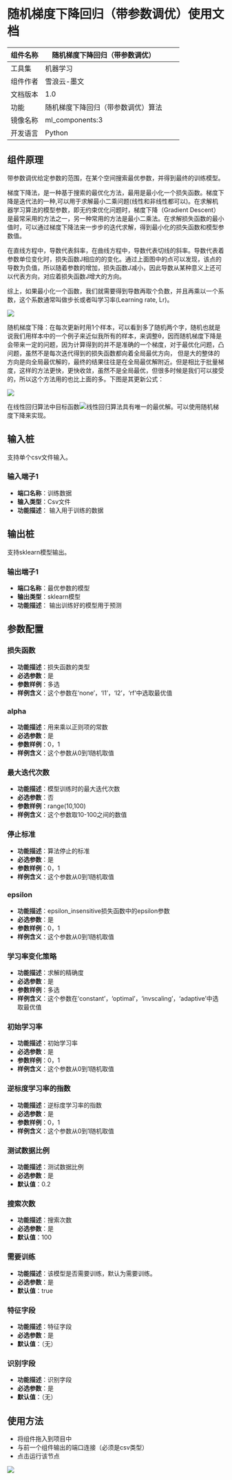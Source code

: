 # 随机梯度下降回归（带参数调优）使用文档
| 组件名称 |随机梯度下降回归（带参数调优）|  |  |
| --- | --- | --- | --- |
| 工具集 | 机器学习 |  |  |
| 组件作者 | 雪浪云-墨文 |  |  |
| 文档版本 | 1.0 |  |  |
| 功能 | 随机梯度下降回归（带参数调优）算法|  |  |
| 镜像名称 | ml_components:3 |  |  |
| 开发语言 | Python |  |  |

## 组件原理
带参数调优给定参数的范围，在某个空间搜索最优参数，并得到最终的训练模型。

梯度下降法，是一种基于搜索的最优化方法，最用是最小化一个损失函数。梯度下降是迭代法的一种,可以用于求解最小二乘问题(线性和非线性都可以)。在求解机器学习算法的模型参数，即无约束优化问题时，梯度下降（Gradient Descent）是最常采用的方法之一，另一种常用的方法是最小二乘法。在求解损失函数的最小值时，可以通过梯度下降法来一步步的迭代求解，得到最小化的损失函数和模型参数值。

在直线方程中，导数代表斜率，在曲线方程中，导数代表切线的斜率。导数代表着参数单位变化时，损失函数J相应的的变化。通过上面图中的点可以发现，该点的导数为负值，所以随着参数的增加，损失函数J减小，因此导数从某种意义上还可以代表方向，对应着损失函数J增大的方向。

综上，如果最小化一个函数，我们就需要得到导数再取个负数，并且再乘以一个系数，这个系数通常叫做步长或者叫学习率(Learning rate, Lr)。

![](./img/随机梯度下降回归1.jpg)

随机梯度下降：在每次更新时用1个样本，可以看到多了随机两个字，随机也就是说我们用样本中的一个例子来近似我所有的样本，来调整θ，因而随机梯度下降是会带来一定的问题，因为计算得到的并不是准确的一个梯度，对于最优化问题，凸问题，虽然不是每次迭代得到的损失函数都向着全局最优方向， 但是大的整体的方向是向全局最优解的，最终的结果往往是在全局最优解附近。但是相比于批量梯度，这样的方法更快，更快收敛，虽然不是全局最优，但很多时候是我们可以接受的，所以这个方法用的也比上面的多。下图是其更新公式：

![](./img/随机梯度下降回归2.png)

在线性回归算法中目标函数![](./img/随机梯度下降回归3.svg)线性回归算法具有唯一的最优解。可以使用随机梯度下降来实现。
## 输入桩
支持单个csv文件输入。
### 输入端子1

- **端口名称**：训练数据
- **输入类型**：Csv文件
- **功能描述**： 输入用于训练的数据
## 输出桩
支持sklearn模型输出。
### 输出端子1

- **端口名称**：最优参数的模型
- **输出类型**：sklearn模型
- **功能描述**： 输出训练好的模型用于预测
## 参数配置
### 损失函数

- **功能描述**：损失函数的类型
- **必选参数**：是
- **参数样例**：多选
- **样例含义**：这个参数在‘none’，‘l1’，‘l2’，‘rf’中选取最优值
### alpha

- **功能描述**：用来乘以正则项的常数
- **必选参数**：是
- **参数样例**：0，1
- **样例含义**：这个参数从0到1随机取值
### 最大迭代次数

- **功能描述**：模型训练时的最大迭代次数
- **必选参数**：否
- **参数样例**：range(10,100)
- **样例含义**：这个参数取10-100之间的数值
### 停止标准

- **功能描述**：算法停止的标准
- **必选参数**：是
- **参数样例**：0，1
- **样例含义**：这个参数从0到1随机取值
### epsilon

- **功能描述**：epsilon_insensitive损失函数中的epsilon参数
- **必选参数**：是
- **参数样例**：0，1
- **样例含义**：这个参数从0到1随机取值
### 学习率变化策略

- **功能描述**：求解的精确度
- **必选参数**：是
- **参数样例**：多选
- **样例含义**：这个参数在‘constant’，‘optimal’，‘invscaling’，‘adaptive’中选取最优值
### 初始学习率

- **功能描述**：初始学习率
- **必选参数**：是
- **参数样例**：0，1
- **样例含义**：这个参数从0到1随机取值
### 逆标度学习率的指数

- **功能描述**：逆标度学习率的指数
- **必选参数**：是
- **参数样例**：0，1
- **样例含义**：这个参数从0到1随机取值
### 测试数据比例

- **功能描述**：测试数据比例
- **必选参数**：是
- **默认值**：0.2
### 搜索次数

- **功能描述**：搜索次数
- **必选参数**：是
- **默认值**：100
### 需要训练

- **功能描述**：该模型是否需要训练，默认为需要训练。
- **必选参数**：是
- **默认值**：true
### 特征字段

- **功能描述**：特征字段
- **必选参数**：是
- **默认值**：（无）
### 识别字段

- **功能描述**：识别字段
- **必选参数**：是
- **默认值**：（无）
## 使用方法
- 将组件拖入到项目中
- 与前一个组件输出的端口连接（必须是csv类型）
- 点击运行该节点


![](./img/随机梯度下降回归（带参数调优）.png)



